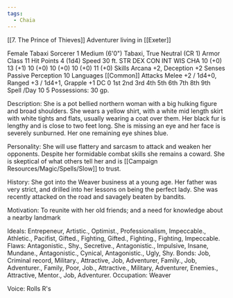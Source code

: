 ```yaml
---
tags:
  - Chaia
---
```

[[7. The Prince of Thieves]]
Adventurer living in [[Exeter]]

Female Tabaxi Sorcerer 1
Medium (6'0") Tabaxi, True Neutral (CR 1)
Armor Class 11
Hit Points 4 (1d4)
Speed 30 ft.
STR	DEX	CON	INT	WIS	CHA
10 (+0)	13 (+1)	10 (+0)	10 (+0)	10 (+0)	11 (+0)
Skills Arcana +2, Deception +2
Senses Passive Perception 10
Languages [[Common]]
Attacks Melee +2 / 1d4+0, Ranged +3 / 1d4+1, Grapple +1
DC	 0 	1st	2nd	3rd	4th	5th	6th	7th	8th	9th
Spell /Day	10	5
Possessions: 30 gp.

Description: She is a pot bellied northern woman with a big hulking figure and broad shoulders. She wears a yellow shirt, with a white mid length skirt with white tights and flats, usually wearing a coat over them. Her black fur is lengthy and is close to two feet long. She is missing an eye and her face is severely sunburned. Her one remaining eye shines blue.

Personality: She will use flattery and sarcasm to attack and weaken her opponents. Despite her formidable combat skills she remains a coward. She is skeptical of what others tell her and is [[Campaign Resources/Magic/Spells/Slow]] to trust.

History: She got into the Weaver business at a young age. Her father was very strict, and drilled into her lessons on being the perfect lady. She was recently attacked on the road and savagely beaten by bandits.

Motivation: To reunite with her old friends; and a need for knowledge about a nearby landmark

Ideals: Entrepeneur, Artistic., Optimist., Professionalism, Impeccable., Athletic., Pacifist, Gifted., Fighting, Gifted., Fighting., Fighting, Impeccable. Flaws: Antagonistic., Shy., Secretive., Antagonistic., Impulsive, Insane, Mundane., Antagonistic., Cynical, Antagonistic., Ugly, Shy. Bonds: Job, Criminal record, Military., Attractive, Job, Adventurer, Family., Job, Adventurer., Family, Poor, Job., Attractive., Military, Adventurer, Enemies., Attractive, Mentor., Job, Adventurer. Occupation: Weaver

Voice: Rolls R's
